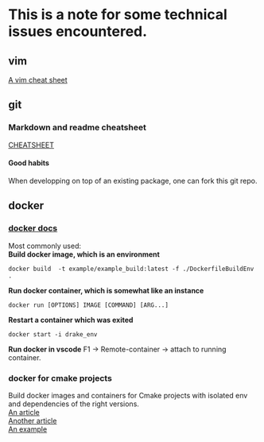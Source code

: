 # This is a note for some technical issues encountered. 

## vim 
[A vim cheat sheet](https://vimsheet.com/)

## git
### Markdown and readme cheatsheet
[CHEATSHEET](https://github.com/adam-p/markdown-here/wiki/Markdown-Cheatsheet)
#### Good habits
When developping on top of an existing package, one can fork this git repo.

## docker
### [docker docs](https://docs.docker.com/engine/reference/commandline/run/)
Most commonly used:\
**Build docker image, which is an environment**
```
docker build  -t example/example_build:latest -f ./DockerfileBuildEnv . 
```
**Run docker container, which is somewhat like an instance**
```
docker run [OPTIONS] IMAGE [COMMAND] [ARG...]
```
**Restart a container which was exited**
```
docker start -i drake_env
```
**Run docker in vscode**
F1 -> Remote-container -> attach to running container.

### docker for cmake projects 
Build docker images and containers for Cmake projects with isolated env and dependencies of the right versions. \
[An article](https://ddanilov.me/dockerized-cpp-build) \
[Another article](https://medium.com/@mfcollins3/shipping-c-programs-in-docker-1d79568f6f52)\
[An example](https://github.com/f-squirrel/dockerized_cpp_build_example)
